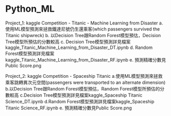 # Python_ML
Project_1: kaggle Competition - Titanic - Machine Learning from Disaster
a. 使用ML模型預測來拯救鐵達尼號仍生還乘客(which passengers survived the Titanic shipwreck)
b. 以Decision Tree跟Random Forest模型預估，Decision Tree模型所預估的分數較高
c. Decision Tree模型預測詳見檔案kaggle_Titanic_Machine_Learning_from_Disaster_DT.ipynb
d. Random Forest模型預測詳見檔案kaggle_Titanic_Machine_Learning_from_Disaster_RF.ipynb
e. 預測精確分數見Public Score.png


Project_2: kaggle Competition - Spaceship Titanic
a.使用ML模型預測來拯救乘客跳轉異次元空間(passengers were transported to an alternate dimension)
b.以Decision Tree跟Random Forest模型預估，Random Forest模型所預估的分數較高
c.Decision Tree模型預測詳見檔案kaggle_Spaceship Titanic Science_DT.ipynb
d.Random Forest模型預測詳見檔案kaggle_Spaceship Titanic Science_RF.ipynb
e. 預測精確分數見Public Score.png
